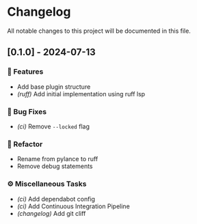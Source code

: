 # Changelog

All notable changes to this project will be documented in this file.

## [0.1.0] - 2024-07-13

### 🚀 Features

- Add base plugin structure
- *(ruff)* Add initial implementation using ruff lsp

### 🐛 Bug Fixes

- *(ci)* Remove `--locked` flag

### 🚜 Refactor

- Rename from pylance to ruff
- Remove debug statements

### ⚙️ Miscellaneous Tasks

- *(ci)* Add dependabot config
- *(ci)* Add Continuous Integration Pipeline
- *(changelog)* Add git cliff

<!-- generated by git-cliff -->
